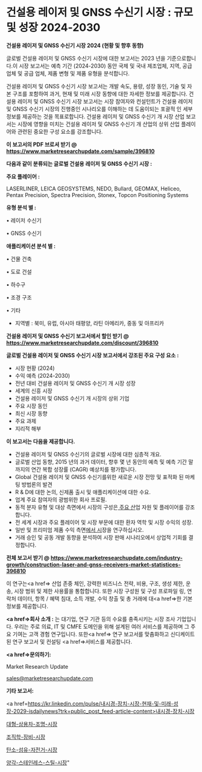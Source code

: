 # 건설용 레이저 및 GNSS 수신기 시장 : 규모 및 성장 2024-2030

<strong>건설용 레이저 및 GNSS 수신기 시장 2024 (현황 및 향후 동향)</strong>

글로벌 건설용 레이저 및 GNSS 수신기 시장에 대한 보고서는 2023 년을 기준으로합니다.이 시장 보고서는 예측 기간 (2024-2030) 동안 국제 및 국내 제조업체, 지역, 공급 업체 및 공급 업체, 제품 변형 및 제품 유형을 분석합니다.

건설용 레이저 및 GNSS 수신기 시장 보고서는 개발 속도, 용량, 성장 동인, 기술 및 자본 구조를 포함하여 과거, 현재 및 미래 시장 동향에 대한 자세한 정보를 제공합니다. 건설용 레이저 및 GNSS 수신기 시장 보고서는 시장 참여자와 컨설턴트가 건설용 레이저 및 GNSS 수신기 시장의 진행중인 시나리오를 이해하는 데 도움이되는 포괄적 인 세부 정보를 제공하는 것을 목표로합니다. 건설용 레이저 및 GNSS 수신기 개 시장 산업 보고서는 시장에 영향을 미치는 건설용 레이저 및 GNSS 수신기 개 산업의 상위 산업 플레이어와 관련된 중요한 구성 요소를 강조합니다.



<strong>이 보고서의 PDF 브로셔 받기 @ <a href=https://www.marketresearchupdate.com/sample/396810>https://www.marketresearchupdate.com/sample/396810</a></strong>



<strong>다음과 같이 분류되는 글로벌 건설용 레이저 및 GNSS 수신기 시장 :</strong>



<strong>주요 플레이어 :</strong>

LASERLINER, LEICA GEOSYSTEMS, NEDO, Bullard, GEOMAX, Heliceo, Pentax Precision, Spectra Precision, Stonex, Topcon Positioning Systems



<strong>유형 분석 별 :</strong>

• 레이저 수신기

• GNSS 수신기



<strong>애플리케이션 분석 별 :</strong>

• 건물 건축

• 도로 건설

• 하수구

• 조경 구조

• 기타

<ul>
  <li>지역별 : 북미, 유럽, 아시아 태평양, 라틴 아메리카, 중동 및 아프리카</li>
</ul>


<strong>건설용 레이저 및 GNSS 수신기 보고서에서 할인 받기 @ <a href=https://www.marketresearchupdate.com/discount/396810>https://www.marketresearchupdate.com/discount/396810</a></strong>



<strong>글로벌 건설용 레이저 및 GNSS 수신기 시장 보고서에서 강조된 주요 구성 요소 :</strong>
<ul>
  <li>시장 현황 (2024)</li>
  <li>수익 예측 (2024-2030)</li>
  <li>전년 대비 건설용 레이저 및 GNSS 수신기 개 시장 성장</li>
  <li>세계의 신흥 시장</li>
  <li>건설용 레이저 및 GNSS 수신기 개 시장의 상위 기업</li>
  <li>주요 시장 동인</li>
  <li>최신 시장 동향</li>
  <li>주요 과제</li>
  <li>지리적 해부</li>
</ul>


<strong>이 보고서는 다음을 제공합니다.</strong>
<ul>
  <li>건설용 레이저 및 GNSS 수신기의 글로벌 시장에 대한 심층적 개요.</li>
  <li>글로벌 산업 동향, 2015 년의 과거 데이터, 향후 몇 년 동안의 예측 및 예측 기간 말까지의 연간 복합 성장률 (CAGR) 예상치를 평가합니다.</li>
  <li>Global 건설용 레이저 및 GNSS 수신기를위한 새로운 시장 전망 및 표적화 된 마케팅 방법론의 발견</li>
  <li>R &amp; D에 대한 논의, 신제품 출시 및 애플리케이션에 대한 수요.</li>
  <li>업계 주요 참여자의 광범위한 회사 프로필.</li>
  <li>동적 분자 유형 및 대상 측면에서 시장의 구성은<a href=> 주요 산</a>업 자원 및 플레이어를 강조합니다.</li>
  <li>전 세계 시장과 주요 플레이어 및 시장 부문에 대한 환자 역학 및 시장 수익의 성장.</li>
  <li>일반 및 프리미엄 제품 수익 측면<a href=>에서 시</a>장을 연구하십시오.</li>
  <li>거래 승인 및 공동 개발 동향을 분석하여 시장 판매 시나리오에서 상업적 기회를 결정합니다.</li>
</ul>



<strong>전체 보고서 받기 @ <a href=https://www.marketresearchupdate.com/industry-growth/construction-laser-and-gnss-receivers-market-statistices-396810>https://www.marketresearchupdate.com/industry-growth/construction-laser-and-gnss-receivers-market-statistices-396810</a></strong>

이 연구는<a href=> 산업 존중</a> 체인, 강력한 비즈니스 전략, 비용, 구조, 생성 제한, 운송, 시장 범위 및 제한 사용률을 통합합니다. 또한 시장 구성원 및 구성 프로파일 링, 연락처 데이터, 항목 / 혜택 침대, 소득 개발, 수익 창출 및 총 거래에 대<a href=>한 기본 </a>정보를 제공합니다.



<strong><a href=>회사 소</a>개 :</strong>
는 대기업, 연구 기관 등의 수요를 충족시키는 시장 조사 기업입니다. 우리는 주로 의료, IT 및 CMFE 도메인을 위해 설계된 여러 서비스를 제공하며 그 주요 기여는 고객 경험 연구입니다. 또한<a href=> 연구 보</a>고서를 맞춤화하고 신디케이트 된 연구 보고서 및 컨설팅 <a href=>서비스</a>를 제공합니다.



<strong><a href=>문의하기:</a></strong>

Market Research Update

sales@marketresearchupdate.com



<strong>기타 보고서:</strong>

<a href=https://kr.linkedin.com/pulse/내시경-장치-시장-현재-및-미래-성장-2029-isdailynews?trk=public_post_feed-article-content>내시경-장치-시장</a>

<a href=https://www.linkedin.com/pulse/대형-상용차-조명-시장-동향-및-성장-전망-market-matrix-musings-analysis/>대형-상용차-조명-시장</a>

<a href=https://www.linkedin.com/pulse/조직학-장비-시장-동향-및-성장-전망-survey-savvy-insights-360-analysis-engvf/>조직학-장비-시장</a>

<a href=https://www.linkedin.com/pulse/탄소-섬유-자전거-시장-세분화-연구-및-목표-고객2029년-consumer-connection-compendium-ana-ldwtf/>탄소-섬유-자전거-시장</a>

<a href=https://www.linkedin.com/pulse/양각-스테인레스-스틸-시장-규모-및-성장-2023-data-dive-diaries-24-analysis-2dgef/>양각-스테인레스-스틸-시장</a>"

